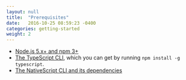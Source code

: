 ```yaml
---
layout: null
title:  "Prerequisites"
date:   2016-10-25 08:59:23 -0400
categories: getting-started
weight: 2
---
```


* [Node.js 5.x+ and npm 3+](https://nodejs.org/en/)
* [The TypeScript CLI](https://www.typescriptlang.org/docs/tutorial.html), which you can get by running `npm install -g typescript`.
* [The NativeScript CLI and its dependencies](https://docs.nativescript.org/start/quick-setup)
